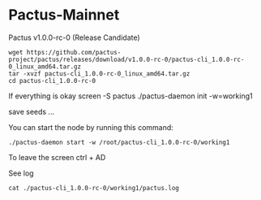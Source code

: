 # Pactus-Mainnet
Pactus v1.0.0-rc-0 (Release Candidate)

	wget https://github.com/pactus-project/pactus/releases/download/v1.0.0-rc-0/pactus-cli_1.0.0-rc-0_linux_amd64.tar.gz
	tar -xvzf pactus-cli_1.0.0-rc-0_linux_amd64.tar.gz
	cd pactus-cli_1.0.0-rc-0
 
If everything is okay
	screen -S pactus
	./pactus-daemon init  -w=working1

save seeds ...

You can start the node by running this command:

	./pactus-daemon start -w /root/pactus-cli_1.0.0-rc-0/working1
To leave the screen ctrl + AD

See log

	cat ./pactus-cli_1.0.0-rc-0/working1/pactus.log
